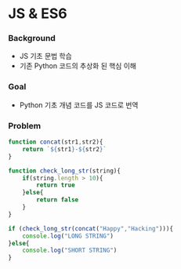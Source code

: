 # JS & ES6

### Background

- JS 기초 문법 학습
- 기존 Python 코드의 추상화 된 핵심 이해

### Goal

- Python 기초 개념 코드를 JS 코드로 번역

### Problem

```javascript
function concat(str1,str2){
    return `${str1}-${str2}`
}

function check_long_str(string){
    if(string.length > 10){
        return true
    }else{
        return false
    }
}

if (check_long_str(concat("Happy","Hacking"))){
    console.log("LONG STRING")
}else{
    console.log("SHORT STRING")
}

```

